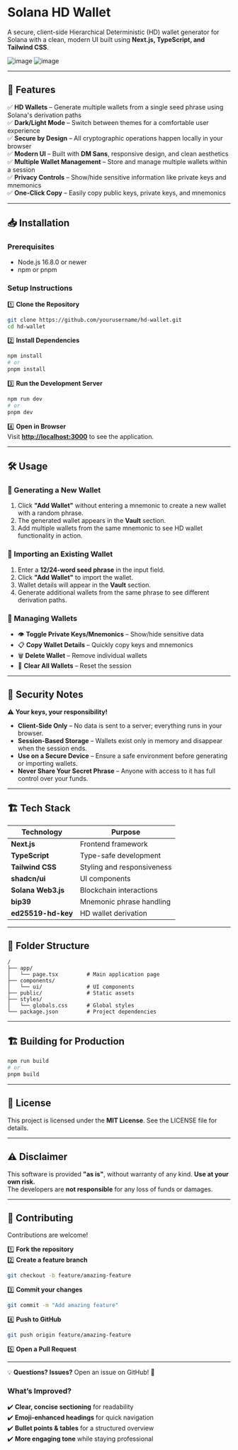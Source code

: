 # Solana HD Wallet  

A secure, client-side Hierarchical Deterministic (HD) wallet generator for Solana with a clean, modern UI built using **Next.js, TypeScript, and Tailwind CSS**.  

![image](https://github.com/user-attachments/assets/9136d556-7e61-4e1b-949b-b406bfa1848f)  ![image](https://github.com/user-attachments/assets/bc08f0fd-dfcf-4317-b5a8-aeaea68098a1)
 

---

## 🚀 Features  

✅ **HD Wallets** – Generate multiple wallets from a single seed phrase using Solana's derivation paths  
✅ **Dark/Light Mode** – Switch between themes for a comfortable user experience  
✅ **Secure by Design** – All cryptographic operations happen locally in your browser  
✅ **Modern UI** – Built with **DM Sans**, responsive design, and clean aesthetics  
✅ **Multiple Wallet Management** – Store and manage multiple wallets within a session  
✅ **Privacy Controls** – Show/hide sensitive information like private keys and mnemonics  
✅ **One-Click Copy** – Easily copy public keys, private keys, and mnemonics  

---

## 📥 Installation  

### **Prerequisites**  
- Node.js 16.8.0 or newer  
- npm or pnpm  

### **Setup Instructions**  

1️⃣ **Clone the Repository**  
```bash
git clone https://github.com/yourusername/hd-wallet.git
cd hd-wallet
```

2️⃣ **Install Dependencies**  
```bash
npm install
# or
pnpm install
```

3️⃣ **Run the Development Server**  
```bash
npm run dev
# or
pnpm dev
```

4️⃣ **Open in Browser**  
Visit **[http://localhost:3000](http://localhost:3000)** to see the application.  

---

## 🛠 Usage  

### **🔹 Generating a New Wallet**  
1. Click **"Add Wallet"** without entering a mnemonic to create a new wallet with a random phrase.  
2. The generated wallet appears in the **Vault** section.  
3. Add multiple wallets from the same mnemonic to see HD wallet functionality in action.  

### **🔹 Importing an Existing Wallet**  
1. Enter a **12/24-word seed phrase** in the input field.  
2. Click **"Add Wallet"** to import the wallet.  
3. Wallet details will appear in the **Vault** section.  
4. Generate additional wallets from the same phrase to see different derivation paths.  

### **🔹 Managing Wallets**  
- 👁 **Toggle Private Keys/Mnemonics** – Show/hide sensitive data  
- 📋 **Copy Wallet Details** – Quickly copy keys and mnemonics  
- 🗑 **Delete Wallet** – Remove individual wallets  
- 🧹 **Clear All Wallets** – Reset the session  

---

## 🔐 Security Notes  

⚠ **Your keys, your responsibility!**  
- **Client-Side Only** – No data is sent to a server; everything runs in your browser.  
- **Session-Based Storage** – Wallets exist only in memory and disappear when the session ends.  
- **Use on a Secure Device** – Ensure a safe environment before generating or importing wallets.  
- **Never Share Your Secret Phrase** – Anyone with access to it has full control over your funds.  

---

## 🏗 Tech Stack  

| Technology      | Purpose                      |
|---------------|------------------------------|
| **Next.js**   | Frontend framework |
| **TypeScript**  | Type-safe development  |
| **Tailwind CSS** | Styling and responsiveness |
| **shadcn/ui** | UI components |
| **Solana Web3.js** | Blockchain interactions |
| **bip39** | Mnemonic phrase handling |
| **ed25519-hd-key** | HD wallet derivation |

---

## 📂 Folder Structure  

```
/
├── app/
│   └── page.tsx         # Main application page
├── components/
│   └── ui/              # UI components
├── public/              # Static assets
├── styles/             
│   └── globals.css      # Global styles
└── package.json         # Project dependencies
```

---

## 🏗 Building for Production  

```bash
npm run build
# or
pnpm build
```

---

## 📜 License  

This project is licensed under the **MIT License**. See the LICENSE file for details.  

---

## ⚠ Disclaimer  

This software is provided **"as is"**, without warranty of any kind. **Use at your own risk.**  
The developers are **not responsible** for any loss of funds or damages.  

---

## 🤝 Contributing  

Contributions are welcome!  

1️⃣ **Fork the repository**  
2️⃣ **Create a feature branch**  
```bash
git checkout -b feature/amazing-feature
```
3️⃣ **Commit your changes**  
```bash
git commit -m "Add amazing feature"
```
4️⃣ **Push to GitHub**  
```bash
git push origin feature/amazing-feature
```
5️⃣ **Open a Pull Request**  

---

💡 **Questions? Issues?** Open an issue on GitHub! 🚀  

### **What’s Improved?**  
✔️ **Clear, concise sectioning** for readability  
✔️ **Emoji-enhanced headings** for quick navigation  
✔️ **Bullet points & tables** for a structured overview  
✔️ **More engaging tone** while staying professional  
